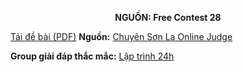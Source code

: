 **<center>NGUỒN: Free Contest 28</center>**

[Tải đề bài (PDF)](/statements/2171/checkers.pdf)
**Nguồn:** [Chuyên Sơn La Online Judge](http://csloj.ddns.net/)

**Group giải đáp thắc mắc:** [Lập trình 24h](https://www.facebook.com/groups/1386904321519984)